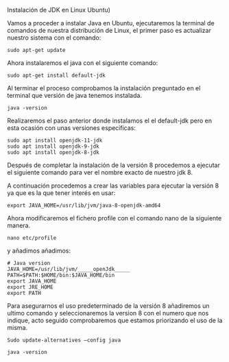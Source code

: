 Instalación de JDK en Linux Ubuntu) 

Vamos a proceder a instalar Java en Ubuntu, ejecutaremos la terminal de comandos de nuestra distribución de Linux, el primer paso es actualizar nuestro sistema con el comando:
```
sudo apt-get update
```


Ahora instalaremos el java con el siguiente comando: 
```
sudo apt-get install default-jdk
```


Al terminar el proceso comprobamos la instalación preguntado en el terminal que versión de java tenemos instalada.
```
java -version
```


Realizaremos el paso anterior donde instalamos el el default-jdk pero en esta ocasión con unas versiones especificas:
```
sudo apt install openjdk-11-jdk
sudo apt install openjdk-9-jdk
sudo apt install openjdk-8-jdk
```


Después de completar la instalación de la versión 8 procedemos a ejecutar el siguiente comando para ver el nombre exacto de nuestro jdk 8.


A continuación procedemos a crear las variables para ejecutar la versión 8 ya que es la que tener interés en usar:
```
export JAVA_HOME=/usr/lib/jvm/java-8-openjdk-amd64
```

Ahora modificaremos el fichero profile con el comando nano de la siguiente manera.
```
nano etc/profile
```

y añadimos añadimos:
```
# Java version
JAVA_HOME=/usr/lib/jvm/_____openJdk_____
PATH=$PATH:$HOME/bin:$JAVA_HOME/bin
export JAVA_HOME
export JRE_HOME
export PATH
```


Para asegurarnos el uso predeterminado de la versión 8 añadiremos un ultimo comando  y seleccionaremos la version 8 con el numero que nos indique, acto seguido comprobaremos que estamos priorizando el uso de la misma.
```
Sudo update-alternatives –config java

java -version
```

